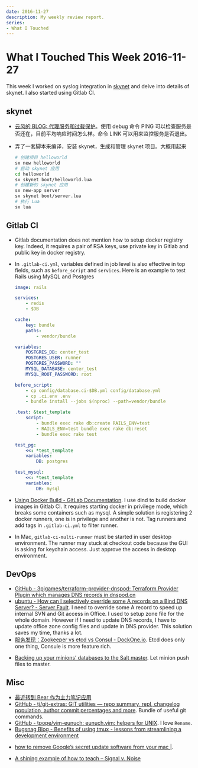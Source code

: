 ```yaml
---
date: 2016-11-27
description: My weekly review report.
series:
- What I Touched
---
```


# What I Touched This Week 2016-11-27


This week I worked on syslog integration in [skynet][1] and delve into details of skynet. I also started using Gitlab CI.

<!--more-->

## skynet

- [云风的 BLOG: 代理服务和过载保护][2]。使用 debug 命令 PING 可以检查服务是否还在，目前平均响应时间怎么样。命令 LINK 可以用来监控服务是否退出。
* 弄了一套脚本来编译，安装 skynet，生成和管理  skynet 项目。大概用起来

    ``` sh
    # 创建项目 helloworld
    sx new helloworld
    # 启动 skynet 应用
    cd helloworld
    sx skynet boot/helloworld.lua
    # 创建新的 skynet 应用
    sx new-app server
    sx skynet boot/server.lua
    # 执行 Lua
    sx lua
    ```

## Gitlab CI

*   Gitlab documentation does not mention how to setup docker registry key. Indeed, it requires a pair of RSA keys, use private key in Gitlab and public key in docker registry.

*   In `.gitlab-ci.yml`, variables defined in job level is also effective in top fields, such as `before_script` and `services`. Here is an example to test Rails using MySQL and Postgres

    ```yaml
    image: rails

    services:
        - redis
        - $DB

    cache:
        key: bundle
        paths:
            - vendor/bundle

    variables:
        POSTGRES_DB: center_test
        POSTGRES_USER: runner
        POSTGRES_PASSWORD: ""
        MYSQL_DATABASE: center_test
        MYSQL_ROOT_PASSWORD: root

    before_script:
        - cp config/database.ci-$DB.yml config/database.yml
        - cp .ci.env .env
        - bundle install --jobs $(nproc) --path=vendor/bundle

    .test: &test_template
        script:
            - bundle exec rake db:create RAILS_ENV=test
            - RAILS_ENV=test bundle exec rake db:reset
            - bundle exec rake test

    test_pg:
        <<: *test_template
        variables:
            DB: postgres

    test_mysql:
        <<: *test_template
        variables:
            DB: mysql
    ```

*   [Using Docker Build - GitLab Documentation][3]. I use dind to build docker images in Gitlab CI. It requires starting docker in privilege mode, which breaks some containers such as mysql. A simple solution is registering 2 docker runners, one is in privilege and another is not. Tag runners and add tags in `.gitlab-ci.yml` to filter runner.
*   In Mac, `gitlab-ci-multi-runner` must be started in user desktop environment. The runner may stuck at checkout code because the GUI is asking for keychain access. Just approve the access in desktop environment.

## DevOps
* [GitHub - 3pjgames/terraform-provider-dnspod: Terraform Provider Plugin which manages DNS records in dnspod.cn][4]
* [ubuntu - How can I selectively override some A records on a Bind DNS Server? - Server Fault][5]. I need to override some A record to speed up internal SVN and Git access in Office. I used to setup zone file for the whole domain. However if I need to update DNS records, I have to update office zone config files and update in DNS provider. This solution saves my time, thanks a lot.
* [服务发现：Zookeeper vs etcd vs Consul  - DockOne.io][6]. Etcd does only one thing, Consule is more feature rich.
- [Backing up your minions’ databases to the Salt master][7]. Let minion push files to master.

## Misc
* [最近转到 Bear 作为主力笔记应用][8]
* [GitHub - tj/git-extras: GIT utilities — repo summary, repl, changelog population, author commit percentages and more][9]. Bundle of useful git commands.
* [GitHub - tpope/vim-eunuch: eunuch.vim: helpers for UNIX][10]. I love `Rename`.
* [Bugsnag Blog - Benefits of using tmux - lessons from streamlining a development environment][11]
- [how to remove Google’s secret update software from your mac |][12].
* [A shining example of how to teach – Signal v. Noise][13]

[1]: https://github.com/cloudwu/skynet
[2]: http://blog.codingnow.com/2016/05/skynet_proxy.html
[3]: https://docs.gitlab.com/ce/ci/docker/using_docker_build.html
[4]: https://github.com/3pjgames/terraform-provider-dnspod
[5]: http://serverfault.com/questions/615641/how-can-i-selectively-override-some-a-records-on-a-bind-dns-server/615684
[6]: http://dockone.io/article/667
[7]: https://web.archive.org/web/20170121012541/http://www.afewmorelines.com/backing-up-your-minions-databases-to-the-salt-master/
[8]: https://medium.com/@doitian/bear-%E6%8E%A5%E8%BF%91%E6%88%91%E5%BF%83%E7%9B%AE%E4%B8%AD%E5%AE%8C%E7%BE%8E%E7%9A%84%E7%AC%94%E8%AE%B0%E5%BA%94%E7%94%A8-27c511af778c#.tdynedo3q
[9]: https://github.com/tj/git-extras
[10]: https://github.com/tpope/vim-eunuch
[11]: https://blog.bugsnag.com/benefits-of-using-tmux/
[12]: http://applehelpwriter.com/2014/07/13/how-to-remove-googles-secret-update-software-from-your-mac/
[13]: https://web.archive.org/web/20170505012341/https://m.signalvnoise.com/a-shining-example-of-how-to-teach-91b718009b33

